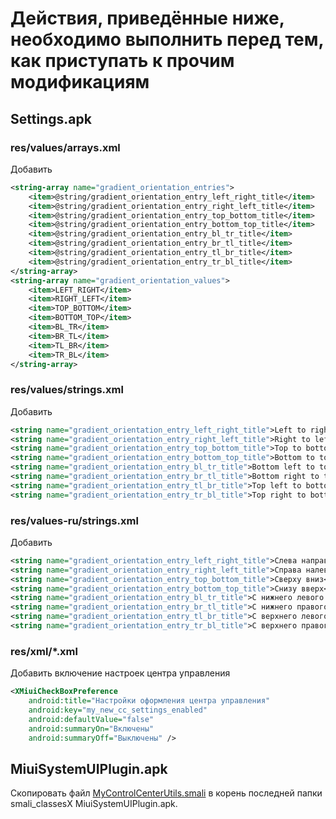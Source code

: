 # Действия, приведённые ниже, необходимо выполнить перед тем, как приступать к прочим модификациям

## Settings.apk

### res/values/arrays.xml

Добавить

```xml
<string-array name="gradient_orientation_entries">
    <item>@string/gradient_orientation_entry_left_right_title</item>
    <item>@string/gradient_orientation_entry_right_left_title</item>
    <item>@string/gradient_orientation_entry_top_bottom_title</item>
    <item>@string/gradient_orientation_entry_bottom_top_title</item>
    <item>@string/gradient_orientation_entry_bl_tr_title</item>
    <item>@string/gradient_orientation_entry_br_tl_title</item>
    <item>@string/gradient_orientation_entry_tl_br_title</item>
    <item>@string/gradient_orientation_entry_tr_bl_title</item>
</string-array>
<string-array name="gradient_orientation_values">
    <item>LEFT_RIGHT</item>
    <item>RIGHT_LEFT</item>
    <item>TOP_BOTTOM</item>
    <item>BOTTOM_TOP</item>
    <item>BL_TR</item>
    <item>BR_TL</item>
    <item>TL_BR</item>
    <item>TR_BL</item>
</string-array>
```

### res/values/strings.xml

Добавить

```xml
<string name="gradient_orientation_entry_left_right_title">Left to right</string>
<string name="gradient_orientation_entry_right_left_title">Right to left</string>
<string name="gradient_orientation_entry_top_bottom_title">Top to bottom</string>
<string name="gradient_orientation_entry_bottom_top_title">Bottom to top</string>
<string name="gradient_orientation_entry_bl_tr_title">Bottom left to top right</string>
<string name="gradient_orientation_entry_br_tl_title">Bottom right to top left</string>
<string name="gradient_orientation_entry_tl_br_title">Top left to bottom right</string>
<string name="gradient_orientation_entry_tr_bl_title">Top right to bottom left</string>
```

### res/values-ru/strings.xml

Добавить

```xml
<string name="gradient_orientation_entry_left_right_title">Слева направо</string>
<string name="gradient_orientation_entry_right_left_title">Справа налево</string>
<string name="gradient_orientation_entry_top_bottom_title">Сверху вниз</string>
<string name="gradient_orientation_entry_bottom_top_title">Снизу вверх</string>
<string name="gradient_orientation_entry_bl_tr_title">С нижнего левого в верхний правый угол</string>
<string name="gradient_orientation_entry_br_tl_title">С нижнего правого в верхний левый угол</string>
<string name="gradient_orientation_entry_tl_br_title">С верхнего левого в нижний правый угол</string>
<string name="gradient_orientation_entry_tr_bl_title">С верхнего правого в нижний левый угол</string>
```

### res/xml/*.xml

Добавить включение настроек центра управления

```xml
<XMiuiCheckBoxPreference
    android:title="Настройки оформления центра управления"
    android:key="my_new_cc_settings_enabled"
    android:defaultValue="false"
    android:summaryOn="Включены"
    android:summaryOff="Выключены" />
```

## MiuiSystemUIPlugin.apk

Скопировать файл [MyControlCenterUtils.smali](https://github.com/mizter-kot/Miui_14_Mods/blob/main/Control_Center/Source/MyControlCenterUtils.smali) в корень последней папки smali_classesX MiuiSystemUIPlugin.apk.
